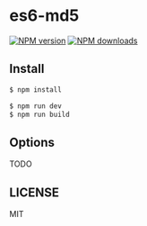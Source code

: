 # es6-md5

[![NPM version](https://img.shields.io/npm/v/es6-md5.svg?style=flat)](https://npmjs.org/package/es6-md5)
[![NPM downloads](http://img.shields.io/npm/dm/es6-md5.svg?style=flat)](https://npmjs.org/package/es6-md5)

## Install

```bash
$ npm install
```

```bash
$ npm run dev
$ npm run build
```

## Options

TODO

## LICENSE

MIT
